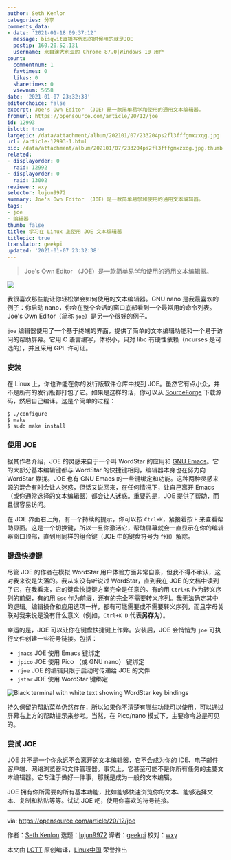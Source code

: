 ```yaml
---
author: Seth Kenlon
categories: 分享
comments_data:
- date: '2021-01-18 09:37:12'
  message: bisqwit直播写代码的时候用的就是JOE
  postip: 160.20.52.131
  username: 来自澳大利亚的 Chrome 87.0|Windows 10 用户
count:
  commentnum: 1
  favtimes: 0
  likes: 0
  sharetimes: 0
  viewnum: 5658
date: '2021-01-07 23:32:38'
editorchoice: false
excerpt: Joe's Own Editor （JOE）是一款简单易学和使用的通用文本编辑器。
fromurl: https://opensource.com/article/20/12/joe
id: 12993
islctt: true
largepic: /data/attachment/album/202101/07/233204ps2fl3fffgmxzxqg.jpg
url: /article-12993-1.html
pic: /data/attachment/album/202101/07/233204ps2fl3fffgmxzxqg.jpg.thumb.jpg
related:
- displayorder: 0
  raid: 12992
- displayorder: 0
  raid: 13002
reviewer: wxy
selector: lujun9972
summary: Joe's Own Editor （JOE）是一款简单易学和使用的通用文本编辑器。
tags:
- joe
- 编辑器
thumb: false
title: 学习在 Linux 上使用 JOE 文本编辑器
titlepic: true
translator: geekpi
updated: '2021-01-07 23:32:38'
---
```



> 
> Joe's Own Editor （JOE）是一款简单易学和使用的通用文本编辑器。
> 
> 
> 


![](/data/attachment/album/202101/07/233204ps2fl3fffgmxzxqg.jpg)


我很喜欢那些能让你轻松学会如何使用的文本编辑器。GNU nano 是我最喜欢的例子：你启动 nano，你会在整个会话的窗口底部看到一个最常用的命令列表。Joe's Own Editor（简称 `joe`）是另一个很好的例子。


`joe` 编辑器使用了一个基于终端的界面，提供了简单的文本编辑功能和一个易于访问的帮助屏幕。它用 C 语言编写，体积小，只对 libc 有硬性依赖（ncurses 是可选的），并且采用 GPL 许可证。


### 安装


在 Linux 上，你也许能在你的发行版软件仓库中找到 JOE。虽然它有点小众，并不是所有的发行版都打包了它。如果是这样的话，你可以从 [SourceForge](https://joe-editor.sourceforge.io/) 下载源码，然后自己编译。这是个简单的过程：



```
$ ./configure
$ make
$ sudo make install

```

### 使用 JOE


据其作者介绍，JOE 的灵感来自于一个叫 WordStar 的应用和 [GNU Emacs](https://opensource.com/article/20/12/emacs)。它的大部分基本编辑键都与 WordStar 的快捷键相同，编辑器本身也在努力向 WordStar 靠拢。JOE 也有 GNU Emacs 的一些键绑定和功能。这种两种灵感来源的混合有时会让人迷惑，但话又说回来，在任何情况下，让自己离开 Emacs（或你通常选择的文本编辑器）都会让人迷惑。重要的是，JOE 提供了帮助，而且很容易访问。


在 JOE 界面右上角，有一个持续的提示，你可以按 `Ctrl+K`，紧接着按 `H` 来查看帮助界面。这是一个切换键，所以一旦你激活它，帮助屏幕就会一直显示在你的编辑器窗口顶部，直到用同样的组合键（JOE 中的键盘符号为 `^KH`）解除。


### 键盘快捷键


尽管 JOE 的作者在模拟 WordStar 用户体验方面非常自豪，但我不得不承认，这对我来说是失落的。我从来没有听说过 WordStar，直到我在 JOE 的文档中读到了它，在我看来，它的键盘快捷键方案完全是任意的。有的用 `Ctrl+K` 作为转义序列的前缀，有的用 `Esc` 作为前缀，还有的完全不需要转义序列。我无法确定其中的逻辑。编辑操作和应用选项一样，都有可能需要或不需要转义序列，而且字母关联对我来说是没有什么意义（例如，`Ctrl+K D` 代表**另存为**）。


幸运的是，JOE 可以让你在键盘快捷键上作弊。安装后，JOE 会悄悄为 `joe` 可执行文件创建一些符号链接。包括：


* `jmacs` JOE 使用 Emacs 键绑定
* `jpico` JOE 使用 Pico （或 GNU nano） 键绑定
* `rjoe` JOE 的编辑只限于启动时传递给 JOE 的文件
* `jstar` JOE 使用 WordStar 键绑定


![Black terminal with white text showing WordStar key bindings](/data/attachment/album/202101/07/233240c2777075c10qcj50.png "Black terminal with white text showing WordStar key bindings")


持久保留的帮助菜单仍然存在，所以如果你不清楚有哪些功能可以使用，可以通过屏幕右上方的帮助提示来参考。当然，在 Pico/nano 模式下，主要命令总是可见的。


### 尝试 JOE


JOE 并不是一个你永远不会离开的文本编辑器，它不会成为你的 IDE、电子邮件客户端、网络浏览器和文件管理器。事实上，它甚至可能不是你所有任务的主要文本编辑器。它专注于做好一件事，那就是成为一般的文本编辑。


JOE 拥有你所需要的所有基本功能，比如能够快速浏览你的文本、能够选择文本、复制和粘贴等等。试试 JOE 吧，使用你喜欢的符号链接。




---


via: <https://opensource.com/article/20/12/joe>


作者：[Seth Kenlon](https://opensource.com/users/seth) 选题：[lujun9972](https://github.com/lujun9972) 译者：[geekpi](https://github.com/geekpi) 校对：[wxy](https://github.com/wxy)


本文由 [LCTT](https://github.com/LCTT/TranslateProject) 原创编译，[Linux中国](https://linux.cn/) 荣誉推出